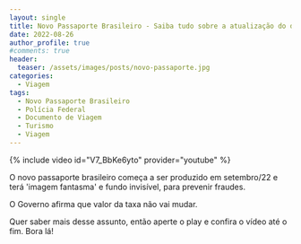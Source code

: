```yaml
---
layout: single
title: Novo Passaporte Brasileiro - Saiba tudo sobre a atualização do documento!
date: 2022-08-26
author_profile: true
#comments: true
header:
  teaser: /assets/images/posts/novo-passaporte.jpg
categories:
  - Viagem
tags:
  - Novo Passaporte Brasileiro
  - Polícia Federal
  - Documento de Viagem
  - Turismo
  - Viagem
---
```


{% include video id="V7_BbKe6yto" provider="youtube" %}

O novo passaporte brasileiro começa a ser produzido em setembro/22 e terá 'imagem fantasma' e fundo invisível, para prevenir fraudes. 

O Governo afirma que valor da taxa não vai mudar.

Quer saber mais desse assunto, então aperte o play e confira o vídeo até o fim. Bora lá!